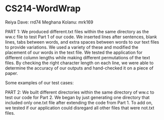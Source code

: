 # CS214-WordWrap
Reiya Dave: rrd74
Meghana Kolanu: mrk169

PART 1: We produced different.txt files within the same directory as the ww.c file to test Part 1 of our code. We inserted lines after sentences, blank lines, tabs between words, and extra spaces between words to our text files to provide variations. We used a variety of these and modified the placement of our words in the text file. We tested the application for different column lengths while making different permutations of the text files. By checking the right character length on each line, we were able to determine the accuracy of our outputs and hand-checked it on a piece of paper.

Some examples of our test cases:

PART 2: We built different directories within the same directory of ww.c to test our code for Part 2. We began by just generating one directory that included only one.txt file after extending the code from Part 1. To add on, we tested if our application could disregard all other files that were not.txt files.

